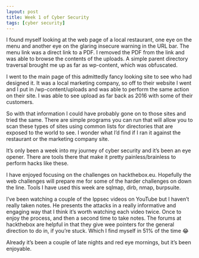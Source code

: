```yaml
---
layout: post
title: Week 1 of Cyber Security
tags: [cyber security]
---
```


I found myself looking at the web page of a local restaurant, one eye on the menu and another eye on the glaring insecure warning in the URL bar. The menu link was a direct link to a PDF. I removed the PDF from the link and was able to browse the contents of the uploads. A simple parent directory traversal brought me up as far as wp-content, which was obfuscated.

I went to the main page of this admittedly fancy looking site to see who had designed it. It was a local marketing company, so off to their website I went and I put in /wp-content/uploads and was able to perform the same action on their site. I was able to see upload as far back as 2016 with some of their customers.

So with that information I could have probably gone on to those sites and tried the same. There are simple programs you can run that will allow you to scan these types of sites using common lists for directories that are exposed to the world to see. I wonder what I’d find if I ran it against the restaurant or the marketing company site.

It’s only been a week into my journey of cyber security and it’s been an eye opener. There are tools there that make it pretty painless/brainless to perform hacks like these.

I have enjoyed focusing on the challenges on hackthebox.eu. Hopefully the web challenges will prepare me for some of the harder challenges on down the line. Tools I have used this week are sqlmap, dirb, nmap, burpsuite.

I’ve been watching a couple of the Ippsec videos on YouTube but I haven’t really taken notes. He presents the attacks in a really informative and engaging way that I think it’s worth watching each video twice. Once to enjoy the process, and then a second time to take notes. The forums at hackthebox are helpful in that they give wee pointers for the general direction to do in, if you’re stuck. Which I find myself in 51% of the time 😂

Already it’s been a couple of late nights and red eye mornings, but it’s been enjoyable.
